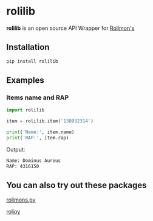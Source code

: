 # rolilib

**rolilib** is an open source API Wrapper for [Rolimon's](https://www.rolimons.com/)
## Installation

```bash
pip install rolilib
```
    
## Examples

### Items name and RAP
```python
import rolilib

item = rolilib.item('138932314')

print('Name:', item.name)
print('RAP:', item.rap)
```
Output:
```bash
Name: Dominus Aureus
RAP: 4316150
```
## You can also try out these packages

[rolimons.py](https://github.com/wa1ker38552/rolimons.py)

[rolipy](https://github.com/acierp/rolipy)
